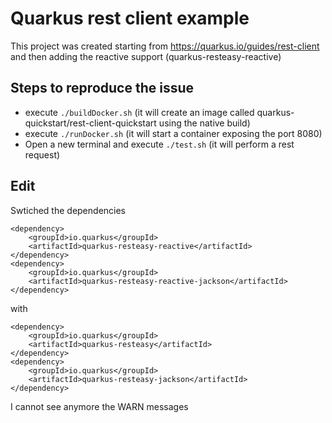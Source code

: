 # Quarkus rest client example

This project was created starting from https://quarkus.io/guides/rest-client and then adding the reactive support (quarkus-resteasy-reactive)

## Steps to reproduce the issue

 * execute `./buildDocker.sh` (it will create an image called quarkus-quickstart/rest-client-quickstart using the native build)
 * execute `./runDocker.sh` (it will start a container exposing the port 8080)
 * Open a new terminal and execute `./test.sh` (it will perform a rest request)
 

## Edit

Swtiched the dependencies

```
<dependency>
    <groupId>io.quarkus</groupId>
    <artifactId>quarkus-resteasy-reactive</artifactId>
</dependency>
<dependency>
    <groupId>io.quarkus</groupId>
    <artifactId>quarkus-resteasy-reactive-jackson</artifactId>
</dependency>
```

with

```
<dependency>
    <groupId>io.quarkus</groupId>
    <artifactId>quarkus-resteasy</artifactId>
</dependency>
<dependency>
    <groupId>io.quarkus</groupId>
    <artifactId>quarkus-resteasy-jackson</artifactId>
</dependency>
```

I cannot see anymore the WARN messages
